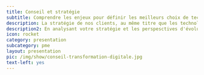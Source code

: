 ```yaml
---
title: Conseil et stratégie
subtitle: Comprendre les enjeux pour définir les meilleurs choix de technologies et de format de développement
description: La stratégie de nos clients, au même titre que les technologies utilisées est une <b>question de choix</b>, l'important est de faire les bons. Notre éxperience en projets IT est mise à la disposition de nos nouveaux clients qui bénéficient d'un avis expert sur leurs besoins techniques. Nos chefs de projet et ingénieurs chevronés sont là pour vous accompagner dans les décisions de départ qui determineront <b>la conduite du projet et les résultats</b> qui suivront.
description2: En analysant votre stratégie et les perspesctives d'évolutions de votre entreprise, nous pouvons vous orienter sur des solutions ou besoins en développement. Il est inutile d'installer de lourdes technologies sur un simple web qui n'aspire pas à évoluer. A l'inverse, nous recevons parfois des entreprises pour qui une agence web a bricolé une plateforme nécessitant un back-end puissant et évolutif avec des technologies limitées. <b>L'accompagnement est donc élémentaire</b>, nos docteurs en informatique, sciences de la donnée et ingénieus experimentés se déplacent régulièrement chez des grands comptes ou PME afin d'effectuer <b>une mission d'audit technologique</b> et conseil.
icon: rocket
category: presentation
subcategory: pme
layout: presentation
pic: /img/show/conseil-transformation-digitale.jpg
text-left: yes
---
```

